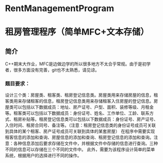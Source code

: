 # RentManagementProgram
# 租房管理程序（简单MFC+文本存储）
## 简介
 C++期末大作业，MFC是边做边学的所以很多地方不太合乎常规。由于是初学者，很多方面没有完善，git也不太熟悉，请见谅。
### 题目要求：
  设计三个类：房屋类、租客类、租房登记信息类。房屋类用来存储房屋的信息，租客类用来存储租客的信息，租房登记信息类用来存储租客入住房屋的登记信息。房屋类可以包括以下数据成员：地址、房产证号、户型、面积、装修等级、月租金等。租客类可以包括以下数据成员：身份证号、姓名、工作单位、工龄、联系方式、租房补贴等。租房登记信息类可以包括以下数据成员：身份证号、房产证号、入住时间、租房合同号、备注等。（注意：租房登记信息类的身份证号成员可关联到具体的某个租客、房产证号成员可关联到具体的某套房屋）
    在程序中需要实现租客信息的添加和查询、房屋信息的添加和查询、租房登记信息的添加和查询。注意：各种信息添加后要求存储在文件中，并根据文件中存储的信息进行查询。三种不同的信息可以存储在三个不同的文件中。
此外，需要为该程序设计简单的菜单系统，根据用户的选择进行不同的操作。
